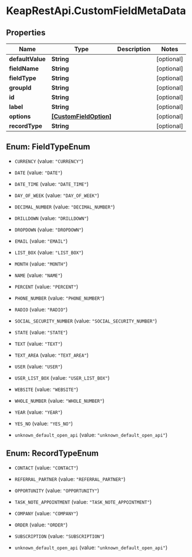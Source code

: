 # KeapRestApi.CustomFieldMetaData

## Properties

Name | Type | Description | Notes
------------ | ------------- | ------------- | -------------
**defaultValue** | **String** |  | [optional] 
**fieldName** | **String** |  | [optional] 
**fieldType** | **String** |  | [optional] 
**groupId** | **String** |  | [optional] 
**id** | **String** |  | [optional] 
**label** | **String** |  | [optional] 
**options** | [**[CustomFieldOption]**](CustomFieldOption.md) |  | [optional] 
**recordType** | **String** |  | [optional] 



## Enum: FieldTypeEnum


* `CURRENCY` (value: `"CURRENCY"`)

* `DATE` (value: `"DATE"`)

* `DATE_TIME` (value: `"DATE_TIME"`)

* `DAY_OF_WEEK` (value: `"DAY_OF_WEEK"`)

* `DECIMAL_NUMBER` (value: `"DECIMAL_NUMBER"`)

* `DRILLDOWN` (value: `"DRILLDOWN"`)

* `DROPDOWN` (value: `"DROPDOWN"`)

* `EMAIL` (value: `"EMAIL"`)

* `LIST_BOX` (value: `"LIST_BOX"`)

* `MONTH` (value: `"MONTH"`)

* `NAME` (value: `"NAME"`)

* `PERCENT` (value: `"PERCENT"`)

* `PHONE_NUMBER` (value: `"PHONE_NUMBER"`)

* `RADIO` (value: `"RADIO"`)

* `SOCIAL_SECURITY_NUMBER` (value: `"SOCIAL_SECURITY_NUMBER"`)

* `STATE` (value: `"STATE"`)

* `TEXT` (value: `"TEXT"`)

* `TEXT_AREA` (value: `"TEXT_AREA"`)

* `USER` (value: `"USER"`)

* `USER_LIST_BOX` (value: `"USER_LIST_BOX"`)

* `WEBSITE` (value: `"WEBSITE"`)

* `WHOLE_NUMBER` (value: `"WHOLE_NUMBER"`)

* `YEAR` (value: `"YEAR"`)

* `YES_NO` (value: `"YES_NO"`)

* `unknown_default_open_api` (value: `"unknown_default_open_api"`)





## Enum: RecordTypeEnum


* `CONTACT` (value: `"CONTACT"`)

* `REFERRAL_PARTNER` (value: `"REFERRAL_PARTNER"`)

* `OPPORTUNITY` (value: `"OPPORTUNITY"`)

* `TASK_NOTE_APPOINTMENT` (value: `"TASK_NOTE_APPOINTMENT"`)

* `COMPANY` (value: `"COMPANY"`)

* `ORDER` (value: `"ORDER"`)

* `SUBSCRIPTION` (value: `"SUBSCRIPTION"`)

* `unknown_default_open_api` (value: `"unknown_default_open_api"`)




